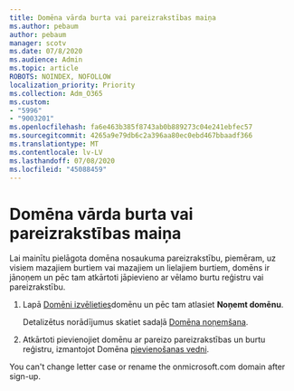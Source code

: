 ```yaml
---
title: Domēna vārda burta vai pareizrakstības maiņa
ms.author: pebaum
author: pebaum
manager: scotv
ms.date: 07/8/2020
ms.audience: Admin
ms.topic: article
ROBOTS: NOINDEX, NOFOLLOW
localization_priority: Priority
ms.collection: Adm_O365
ms.custom:
- "5996"
- "9003201"
ms.openlocfilehash: fa6e463b385f8743ab0b889273c04e241ebfec57
ms.sourcegitcommit: 4265a9e79db6c2a396aa80ec0ebd467bbaadf366
ms.translationtype: MT
ms.contentlocale: lv-LV
ms.lasthandoff: 07/08/2020
ms.locfileid: "45088459"
---
```

# <a name="change-a-domain-name-letter-case-or-spelling"></a>Domēna vārda burta vai pareizrakstības maiņa

Lai mainītu pielāgota domēna nosaukuma pareizrakstību, piemēram, uz visiem mazajiem burtiem vai mazajiem un lielajiem burtiem, domēns ir jānoņem un pēc tam atkārtoti jāpievieno ar vēlamo burtu reģistru vai pareizrakstību.

1. Lapā [Domēni izvēlieties](https://portal.office.com/adminportal/home#/Domains)domēnu un pēc tam atlasiet **Noņemt domēnu**.</br>

    Detalizētus norādījumus skatiet sadaļā [Domēna noņemšana](https://docs.microsoft.com/microsoft-365/admin/get-help-with-domains/remove-a-domain?view=o365-worldwide).

2. Atkārtoti pievienojiet domēnu ar pareizo pareizrakstības un burtu reģistru, izmantojot Domēna [pievienošanas vedni](https://portal.office.com/adminportal/home#/Domains/Wizard).

You can't change letter case or rename the onmicrosoft.com domain after sign-up.